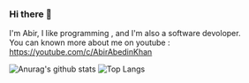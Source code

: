 ### Hi there 👋
I'm Abir, I like programming , and I'm also a software devoloper. </br>
You can known more about me on youtube : https://youtube.com/c/AbirAbedinKhan
<!--
**abirabedinkhan/abirabedinkhan** is a ✨ _special_ ✨ repository because its `README.md` (this file) appears on your GitHub profile.

Here are some ideas to get you started:

- 🔭 I’m currently working on ...
- 🌱 I’m currently learning ...
- 👯 I’m looking to collaborate on ...
- 🤔 I’m looking for help with ...
- 💬 Ask me about ...
- 📫 How to reach me: ...
- 😄 Pronouns: ...
- ⚡ Fun fact: ...
-->
![Anurag's github stats](https://github-readme-stats.vercel.app/api?username=abirabedinkhan&show_icons=true)
![Top Langs](https://github-readme-stats.vercel.app/api/top-langs/?username=abirabedinkhan&layout=compact)

